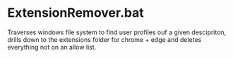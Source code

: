 # ExtensionRemover.bat
Traverses windows file system to find user profiles ouf a given descipriton, drills down to the extensions folder for chrome + edge and deletes everything not on an allow list.

